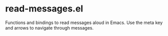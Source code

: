 # read-messages.el

Functions and bindings to read messages aloud in Emacs. Use the meta key and arrows to navigate through messages.
